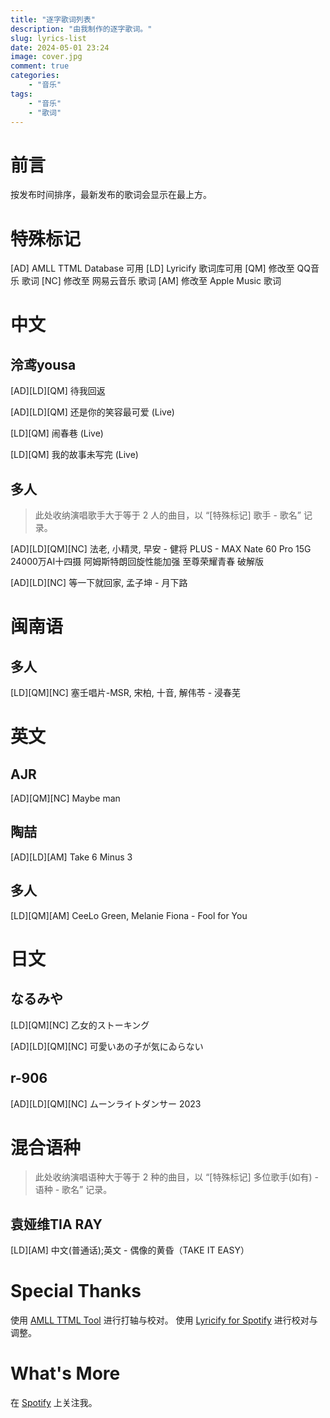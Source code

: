 ```yaml
---
title: "逐字歌词列表"
description: "由我制作的逐字歌词。"
slug: lyrics-list
date: 2024-05-01 23:24
image: cover.jpg
comment: true
categories:
    - "音乐"
tags:
    - "音乐"
    - "歌词"
---
```


# 前言

按发布时间排序，最新发布的歌词会显示在最上方。

<!-- more -->

# 特殊标记

[AD] AMLL TTML Database 可用
[LD] Lyricify 歌词库可用
[QM] 修改至 QQ音乐 歌词
[NC] 修改至 网易云音乐 歌词
[AM] 修改至 Apple Music 歌词

# 中文

## 泠鸢yousa

[AD][LD][QM] 待我回返

[AD][LD][QM] 还是你的笑容最可爱 (Live)

[LD][QM] 闹春巷 (Live)

[LD][QM] 我的故事未写完 (Live)

## 多人

> 此处收纳演唱歌手大于等于 2 人的曲目，以 “[特殊标记] 歌手 - 歌名” 记录。

[AD][LD][QM][NC] 法老, 小精灵, 早安 - 健将 PLUS - MAX Nate 60 Pro 15G 24000万AI十四摄 阿姆斯特朗回旋性能加强 至尊荣耀青春 破解版

[AD][LD][NC] 等一下就回家, 孟子坤 - 月下路

# 闽南语

## 多人

[LD][QM][NC] 塞壬唱片-MSR, 宋柏, 十音, 解伟苓 - 浸春芜

# 英文

## AJR

[AD][QM][NC] Maybe man

## 陶喆

[AD][LD][AM] Take 6 Minus 3

## 多人

[LD][QM][AM] CeeLo Green, Melanie Fiona - Fool for You

# 日文

## なるみや

[LD][QM][NC] 乙女的ストーキング

[AD][LD][QM][NC] 可愛いあの子が気にゐらない

## r-906

[AD][LD][QM][NC] ムーンライトダンサー 2023

# 混合语种

> 此处收纳演唱语种大于等于 2 种的曲目，以 “[特殊标记] 多位歌手(如有) - 语种 - 歌名” 记录。

## 袁娅维TIA RAY

[LD][AM] 中文(普通话);英文 - 偶像的黄昏（TAKE IT EASY）

# Special Thanks

使用 [AMLL TTML Tool](https://steve-xmh.github.io/amll-ttml-tool/) 进行打轴与校对。
使用 [Lyricify for Spotify](https://github.com/WXRIW/Lyricify-App) 进行校对与调整。

# What's More

在 [Spotify](https://open.spotify.com/user/31n7vola2323vq4eoyrwc2quafj4?si=03fee8e3164149ea) 上关注我。